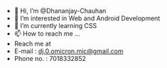 - 👋 Hi, I’m @Dhananjay-Chauhan
- 👀 I’m interested in Web and Android Development
- 🌱 I’m currently learning CSS 
- 📫 How to reach me ...
- Reach me at
- E-mail    : dj.0.omicron.mic@gmail.com
- Phone no. : 7018332852

<!---
Dhananjay-Chauhan/Dhananjay-Chauhan is a ✨ special ✨ repository because its `README.md` (this file) appears on your GitHub profile.
You can click the Preview link to take a look at your changes.
--->
